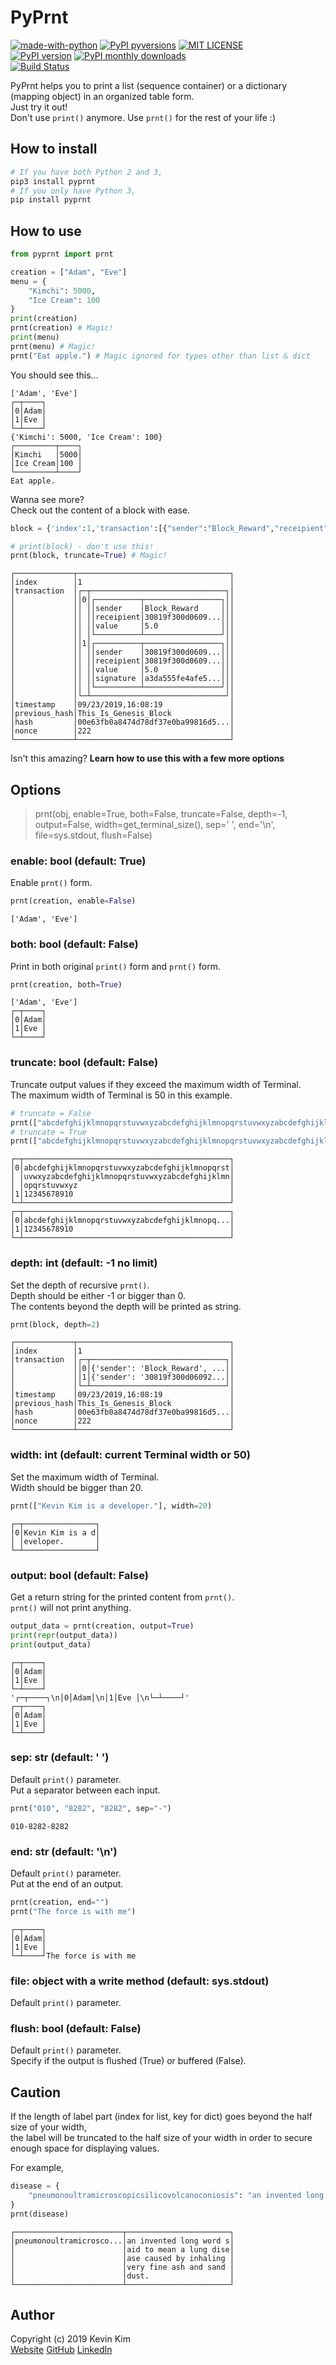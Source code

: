 # PyPrnt

[![made-with-python](https://img.shields.io/badge/Made%20with-Python-1f425f.svg)](https://www.python.org/)
[![PyPI pyversions](https://img.shields.io/pypi/pyversions/pyprnt)](https://pypi.org/project/pyprnt/)
[![MIT LICENSE](https://img.shields.io/pypi/l/pyprnt)](https://github.com/kevink1103/pyprnt/blob/master/LICENSE)  
[![PyPI version](https://badge.fury.io/py/pyprnt.svg)](https://badge.fury.io/py/pyprnt)
[![PyPI monthly downloads](https://img.shields.io/pypi/dm/pyprnt)](https://pypistats.org/packages/pyprnt)  
[![Build Status](https://travis-ci.com/kevink1103/pyprnt.svg?branch=master)](https://travis-ci.com/kevink1103/pyprnt)

PyPrnt helps you to print a list (sequence container) or a dictionary (mapping object) in an organized table form.  
Just try it out!  
Don't use `print()` anymore. Use `prnt()` for the rest of your life :)

## How to install

```bash
# If you have both Python 2 and 3,
pip3 install pyprnt
# If you only have Python 3,
pip install pyprnt
```

## How to use

```python
from pyprnt import prnt

creation = ["Adam", "Eve"]
menu = {
    "Kimchi": 5000,
    "Ice Cream": 100
}
print(creation)
prnt(creation) # Magic!
print(menu)
prnt(menu) # Magic!
prnt("Eat apple.") # Magic ignored for types other than list & dict
```

You should see this...

```text
['Adam', 'Eve']
┌─┬────┐
│0│Adam│
│1│Eve │
└─┴────┘
{'Kimchi': 5000, 'Ice Cream': 100}
┌─────────┬────┐
│Kimchi   │5000│
│Ice Cream│100 │
└─────────┴────┘
Eat apple.
```

Wanna see more?  
Check out the content of a block with ease.

```python
block = {'index':1,'transaction':[{"sender":"Block_Reward","receipient":"30819f300d06092a864886f70d010101050003818d0030818902818100b9cadf2ca51ca6714cf645f015652a80b9b8fc7e1aafc888334ac6f4f7dc177465595ef713765b027ab97ca7929820d1afb54b64a03cb971f0f46582d5266568f78746d30c4a651b0a0cf14dacdd619f034b330f4c14f253c72496778ff921a1b907aa0e6201369bffb2bd2e0a059d034e711ef004a3100a8998c2786349579f0203010001","value":"5.0"},{"sender":"30819f300d06092a864886f70d010101050003818d0030818902818100b9cadf2ca51ca6714cf645f015652a80b9b8fc7e1aafc888334ac6f4f7dc177465595ef713765b027ab97ca7929820d1afb54b64a03cb971f0f46582d5266568f78746d30c4a651b0a0cf14dacdd619f034b330f4c14f253c72496778ff921a1b907aa0e6201369bffb2bd2e0a059d034e711ef004a3100a8998c2786349579f0203010001","receipient":"30819f300d06092a864886f70d010101050003818d0030818902818100ab65b338fc66d9fc4870b7319f3c21aaf5a0082bce02caf9e3de6dc159c9df91477786028e7380be451d2fb94ed83070e85b588b4ed9d540461d3256bd2aafd3ae0fefa92f82799064414d0ed9e667bc18ad0f48505a2ae9b790a4363fcbef4b526453f91e9572835feabb25aebe2ff38c9abff32b6140c39cb71f8cf0491b850203010001","value":5.0,"signature":"a3da555fe4afe5fc957d466161dbae8b7fbb02c22780cae6fd5a4bbdc3ad7b8753361f74948db662086209c4272ebdadf5b7a14216c18be7f1c3b86ddb3aa43267792f3edc99cc7294fa89bc95f90cfb0ecd2df73b0dde8520499836f86b57af79d837b3c3dc806a37d067ca4a55caee7883bec035fed0b2df40c910cdde99a2"}],'timestamp':'09/23/2019,16:08:19','previous_hash':'This_Is_Genesis_Block','hash':'00e63fb0a8474d78df37e0ba99816d526ba110fc16098ecae65358890975a645','nonce':222}

# print(block) - don't use this!
prnt(block, truncate=True) # Magic!
```

```text
┌─────────────┬──────────────────────────────────┐
│index        │1                                 │
│transaction  │┌─┬──────────────────────────────┐│
│             ││0│┌──────────┬─────────────────┐││
│             ││ ││sender    │Block_Reward     │││
│             ││ ││receipient│30819f300d0609...│││
│             ││ ││value     │5.0              │││
│             ││ │└──────────┴─────────────────┘││
│             ││1│┌──────────┬─────────────────┐││
│             ││ ││sender    │30819f300d0609...│││
│             ││ ││receipient│30819f300d0609...│││
│             ││ ││value     │5.0              │││
│             ││ ││signature │a3da555fe4afe5...│││
│             ││ │└──────────┴─────────────────┘││
│             │└─┴──────────────────────────────┘│
│timestamp    │09/23/2019,16:08:19               │
│previous_hash│This_Is_Genesis_Block             │
│hash         │00e63fb0a8474d78df37e0ba99816d5...│
│nonce        │222                               │
└─────────────┴──────────────────────────────────┘
```

Isn't this amazing? **Learn how to use this with a few more options**

## Options

> prnt(obj, enable=True, both=False, truncate=False, depth=-1, output=False, width=get_terminal_size(), sep=' ', end='\n', file=sys.stdout, flush=False)

### enable: bool (default: True)

Enable `prnt()` form.

```python
prnt(creation, enable=False)
```

```text
['Adam', 'Eve']
```

### both: bool (default: False)

Print in both original `print()` form and `prnt()` form.

```python
prnt(creation, both=True)
```

```text
['Adam', 'Eve']
┌─┬────┐
│0│Adam│
│1│Eve │
└─┴────┘
```

### truncate: bool (default: False)

Truncate output values if they exceed the maximum width of Terminal.  
The maximum width of Terminal is 50 in this example.

```python
# truncate = False
prnt(["abcdefghijklmnopqrstuvwxyzabcdefghijklmnopqrstuvwxyzabcdefghijklmnopqrstuvwxyzabcdefghijklmnopqrstuvwxyzabcdefghijklmnopqrstuvwxyz", 12345678910])
# truncate = True
prnt(["abcdefghijklmnopqrstuvwxyzabcdefghijklmnopqrstuvwxyzabcdefghijklmnopqrstuvwxyzabcdefghijklmnopqrstuvwxyzabcdefghijklmnopqrstuvwxyz", 12345678910], truncate=True)
```

```text
┌─┬──────────────────────────────────────────────┐
│0│abcdefghijklmnopqrstuvwxyzabcdefghijklmnopqrst│
│ │uvwxyzabcdefghijklmnopqrstuvwxyzabcdefghijklmn│
│ │opqrstuvwxyz                                  │
│1│12345678910                                   │
└─┴──────────────────────────────────────────────┘
┌─┬──────────────────────────────────────────────┐
│0│abcdefghijklmnopqrstuvwxyzabcdefghijklmnopq...│
│1│12345678910                                   │
└─┴──────────────────────────────────────────────┘
```

### depth: int (default: -1 no limit)

Set the depth of recursive `prnt()`.  
Depth should be either -1 or bigger than 0.  
The contents beyond the depth will be printed as string.

```python
prnt(block, depth=2)
```

```text
┌─────────────┬──────────────────────────────────┐
│index        │1                                 │
│transaction  │┌─┬──────────────────────────────┐│
│             ││0│{'sender': 'Block_Reward', ...││
│             ││1│{'sender': '30819f300d06092...││
│             │└─┴──────────────────────────────┘│
│timestamp    │09/23/2019,16:08:19               │
│previous_hash│This_Is_Genesis_Block             │
│hash         │00e63fb0a8474d78df37e0ba99816d5...│
│nonce        │222                               │
└─────────────┴──────────────────────────────────┘
```

### width: int (default: current Terminal width or 50)

Set the maximum width of Terminal.  
Width should be bigger than 20.

```python
prnt(["Kevin Kim is a developer."], width=20)
```

```text
┌─┬────────────────┐
│0│Kevin Kim is a d│
│ │eveloper.       │
└─┴────────────────┘
```

### output: bool (default: False)

Get a return string for the printed content from `prnt()`.  
`prnt()` will not print anything.

```python
output_data = prnt(creation, output=True)
print(repr(output_data))
print(output_data)
```

```text
┌─┬────┐
│0│Adam│
│1│Eve │
└─┴────┘
'┌─┬────┐\n│0│Adam│\n│1│Eve │\n└─┴────┘'
┌─┬────┐
│0│Adam│
│1│Eve │
└─┴────┘
```

### sep: str (default: ' ')

Default `print()` parameter.  
Put a separator between each input.

```python
prnt("010", "8282", "8282", sep="-")
```

```text
010-8282-8282
```

### end: str (default: '\n')

Default `print()` parameter.  
Put at the end of an output.

```python
prnt(creation, end="")
prnt("The force is with me")
```

```text
┌─┬────┐
│0│Adam│
│1│Eve │
└─┴────┘The force is with me
```

### file: object with a write method (default: sys.stdout)

Default `print()` parameter.  

### flush: bool (default: False)

Default `print()` parameter.  
Specify if the output is flushed (True) or buffered (False).

## Caution

If the length of label part (index for list, key for dict) goes beyond the half size of your width,  
the label will be truncated to the half size of your width in order to secure enough space for displaying values.

For example,

```python
disease = {
    "pneumonoultramicroscopicsilicovolcanoconiosis": "an invented long word said to mean a lung disease caused by inhaling very fine ash and sand dust."
}
prnt(disease)
```

```text
┌────────────────────────┬───────────────────────┐
│pneumonoultramicrosco...│an invented long word s│
│                        │aid to mean a lung dise│
│                        │ase caused by inhaling │
│                        │very fine ash and sand │
│                        │dust.                  │
└────────────────────────┴───────────────────────┘
```

## Author

Copyright (c) 2019 Kevin Kim  
[Website](https://kevink1103.github.io/) 
[GitHub](https://github.com/kevink1103) 
[LinkedIn](https://www.linkedin.com/in/kimsungbum/)
